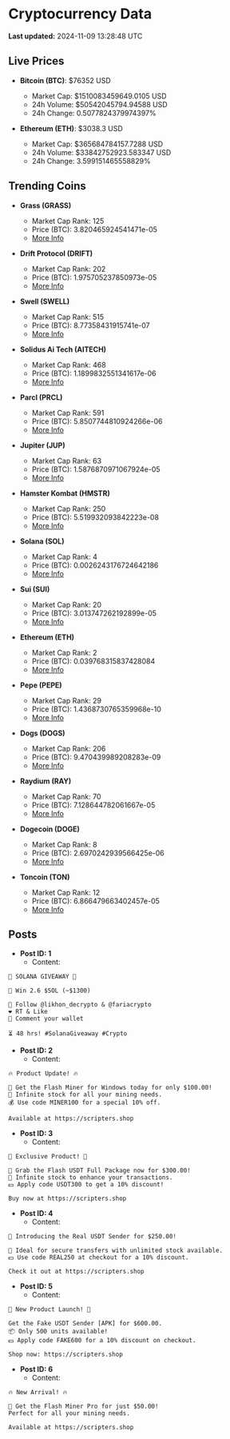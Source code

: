 # Cryptocurrency Data

**Last updated:** 2024-11-09 13:28:48 UTC

## Live Prices
- **Bitcoin (BTC)**: $76352 USD
  - Market Cap: $1510083459649.0105 USD
  - 24h Volume: $50542045794.94588 USD
  - 24h Change: 0.5077824379974397%

- **Ethereum (ETH)**: $3038.3 USD
  - Market Cap: $365684784157.7288 USD
  - 24h Volume: $33842752923.583347 USD
  - 24h Change: 3.599151465558829%

## Trending Coins
- **Grass (GRASS)**
  - Market Cap Rank: 125
  - Price (BTC): 3.820465924541471e-05
  - [More Info](https://www.coingecko.com/en/coins/grass)

- **Drift Protocol (DRIFT)**
  - Market Cap Rank: 202
  - Price (BTC): 1.975705237850973e-05
  - [More Info](https://www.coingecko.com/en/coins/drift-protocol)

- **Swell (SWELL)**
  - Market Cap Rank: 515
  - Price (BTC): 8.77358431915741e-07
  - [More Info](https://www.coingecko.com/en/coins/swell-network)

- **Solidus Ai Tech (AITECH)**
  - Market Cap Rank: 468
  - Price (BTC): 1.1899832551341617e-06
  - [More Info](https://www.coingecko.com/en/coins/solidus-ai-tech)

- **Parcl (PRCL)**
  - Market Cap Rank: 591
  - Price (BTC): 5.8507744810924266e-06
  - [More Info](https://www.coingecko.com/en/coins/parcl)

- **Jupiter (JUP)**
  - Market Cap Rank: 63
  - Price (BTC): 1.5876870971067924e-05
  - [More Info](https://www.coingecko.com/en/coins/jupiter)

- **Hamster Kombat (HMSTR)**
  - Market Cap Rank: 250
  - Price (BTC): 5.519932093842223e-08
  - [More Info](https://www.coingecko.com/en/coins/hamster-kombat)

- **Solana (SOL)**
  - Market Cap Rank: 4
  - Price (BTC): 0.0026243176724642186
  - [More Info](https://www.coingecko.com/en/coins/solana)

- **Sui (SUI)**
  - Market Cap Rank: 20
  - Price (BTC): 3.013747262192899e-05
  - [More Info](https://www.coingecko.com/en/coins/sui)

- **Ethereum (ETH)**
  - Market Cap Rank: 2
  - Price (BTC): 0.039768315837428084
  - [More Info](https://www.coingecko.com/en/coins/ethereum)

- **Pepe (PEPE)**
  - Market Cap Rank: 29
  - Price (BTC): 1.4368730765359968e-10
  - [More Info](https://www.coingecko.com/en/coins/pepe)

- **Dogs (DOGS)**
  - Market Cap Rank: 206
  - Price (BTC): 9.470439989208283e-09
  - [More Info](https://www.coingecko.com/en/coins/dogs)

- **Raydium (RAY)**
  - Market Cap Rank: 70
  - Price (BTC): 7.128644782061667e-05
  - [More Info](https://www.coingecko.com/en/coins/raydium)

- **Dogecoin (DOGE)**
  - Market Cap Rank: 8
  - Price (BTC): 2.6970242939566425e-06
  - [More Info](https://www.coingecko.com/en/coins/dogecoin)

- **Toncoin (TON)**
  - Market Cap Rank: 12
  - Price (BTC): 6.866479663402457e-05
  - [More Info](https://www.coingecko.com/en/coins/toncoin)

## Posts
- **Post ID: 1**
  - Content:
```
🚀 SOLANA GIVEAWAY 🚀

🎁 Win 2.6 $SOL (~$1300)

🤝 Follow @likhon_decrypto & @fariacrypto
❤️ RT & Like
💬 Comment your wallet

⏳ 48 hrs! #SolanaGiveaway #Crypto
```

- **Post ID: 2**
  - Content:
```
🔥 Product Update! 🔥

🚀 Get the Flash Miner for Windows today for only $100.00!
🔋 Infinite stock for all your mining needs.
💰 Use code MINER100 for a special 10% off.

Available at https://scripters.shop
```

- **Post ID: 3**
  - Content:
```
🎁 Exclusive Product! 🎁

💸 Grab the Flash USDT Full Package now for $300.00!
🎉 Infinite stock to enhance your transactions.
💵 Apply code USDT300 to get a 10% discount!

Buy now at https://scripters.shop
```

- **Post ID: 4**
  - Content:
```
💎 Introducing the Real USDT Sender for $250.00!

💼 Ideal for secure transfers with unlimited stock available.
💵 Use code REAL250 at checkout for a 10% discount.

Check it out at https://scripters.shop
```

- **Post ID: 5**
  - Content:
```
🚀 New Product Launch! 🚀

Get the Fake USDT Sender [APK] for $600.00.
📦 Only 500 units available!
💵 Apply code FAKE600 for a 10% discount on checkout.

Shop now: https://scripters.shop
```

- **Post ID: 6**
  - Content:
```
🔥 New Arrival! 🔥

💸 Get the Flash Miner Pro for just $50.00!
Perfect for all your mining needs.

Available at https://scripters.shop
```

